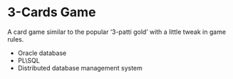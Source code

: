 # 3-Cards Game

A card game similar to the popular ‘3-patti gold’ with a little tweak in game rules. 
- Oracle database
- PL\SQL
- Distributed database management system
